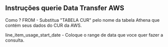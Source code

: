 ## Instruções querie Data Transfer AWS

Como ?
FROM - Substitua "TABELA CUR" pelo nome da tabela Athena que contém seus dados do CUR da AWS.

line_item_usage_start_date - Coloque o range de data que voce quer fazer a consulta.



